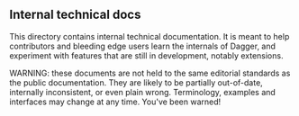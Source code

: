 ## Internal technical docs

This directory contains internal technical documentation. It is meant to help contributors and bleeding edge users learn the internals of Dagger, and experiment with features that are still in development, notably extensions.

WARNING: these documents are not held to the same editorial standards as the public documentation. They are likely to be partially out-of-date, internally inconsistent, or even plain wrong. Terminology, examples and interfaces may change at any time. You've been warned!

